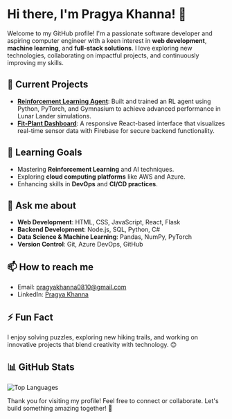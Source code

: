 # Hi there, I'm Pragya Khanna! 👋

Welcome to my GitHub profile! I'm a passionate software developer and aspiring computer engineer with a keen interest in **web development**, **machine learning**, and **full-stack solutions**. I love exploring new technologies, collaborating on impactful projects, and continuously improving my skills.

## 🔭 Current Projects
- **[Reinforcement Learning Agent](#)**: Built and trained an RL agent using Python, PyTorch, and Gymnasium to achieve advanced performance in Lunar Lander simulations.
- **[Fit-Plant Dashboard](#)**: A responsive React-based interface that visualizes real-time sensor data with Firebase for secure backend functionality.

## 🌱 Learning Goals
- Mastering **Reinforcement Learning** and AI techniques.
- Exploring **cloud computing platforms** like AWS and Azure.
- Enhancing skills in **DevOps** and **CI/CD practices**.

## 💬 Ask me about
- **Web Development**: HTML, CSS, JavaScript, React, Flask  
- **Backend Development**: Node.js, SQL, Python, C#  
- **Data Science & Machine Learning**: Pandas, NumPy, PyTorch  
- **Version Control**: Git, Azure DevOps, GitHub  

## 📫 How to reach me
- Email: [pragyakhanna0810@gmail.com](mailto:pragyakhanna0810@gmail.com)
- LinkedIn: [Pragya Khanna](https://www.linkedin.com/in/pragya-khanna)

## ⚡ Fun Fact
I enjoy solving puzzles, exploring new hiking trails, and working on innovative projects that blend creativity with technology. 😊

## 📊 GitHub Stats
![Top Languages](https://github-readme-stats.vercel.app/api/top-langs/?username=pragyakhanna&layout=compact&theme=radical)

Thank you for visiting my profile! Feel free to connect or collaborate. Let's build something amazing together! 🚀
